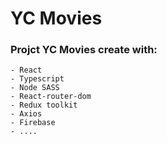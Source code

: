 # YC Movies 

### Projct YC Movies create with:
    - React
    - Typescript
    - Node SASS
    - React-router-dom
    - Redux toolkit
    - Axios
    - Firebase
    - ....


